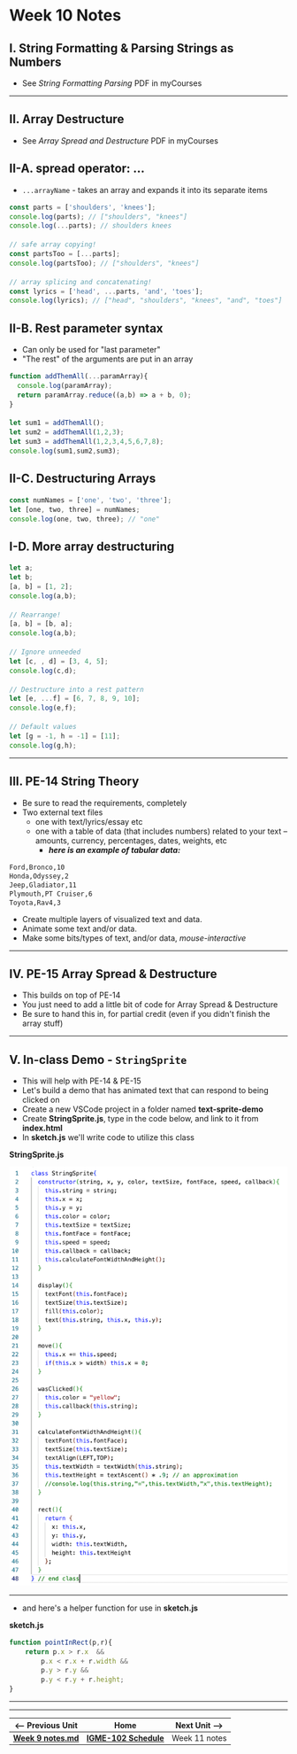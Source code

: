 # Week 10 Notes

## I. String Formatting & Parsing Strings as Numbers
- See *String Formatting Parsing* PDF in myCourses

<hr>

## II. Array Destructure
- See *Array Spread and Destructure* PDF in myCourses

## II-A. spread operator: ...
- `...arrayName` - takes an array and expands it into its separate items

```js
const parts = ['shoulders', 'knees']; 
console.log(parts); // ["shoulders", "knees"] 
console.log(...parts); // shoulders knees 

// safe array copying!
const partsToo = [...parts];
console.log(partsToo); // ["shoulders", "knees"]

// array splicing and concatenating!
const lyrics = ['head', ...parts, 'and', 'toes'];
console.log(lyrics); // ["head", "shoulders", "knees", "and", "toes"]
```

## II-B. Rest parameter syntax
- Can only be used for "last parameter"
- "The rest" of the arguments are put in an array

```js
function addThemAll(...paramArray){
  console.log(paramArray);
  return paramArray.reduce((a,b) => a + b, 0);
}

let sum1 = addThemAll();
let sum2 = addThemAll(1,2,3);
let sum3 = addThemAll(1,2,3,4,5,6,7,8);
console.log(sum1,sum2,sum3);
```

## II-C. Destructuring Arrays

```js
const numNames = ['one', 'two', 'three'];
let [one, two, three] = numNames; 
console.log(one, two, three); // "one"
```

## I-D. More array destructuring

```js
let a;
let b;
[a, b] = [1, 2];
console.log(a,b);

// Rearrange!
[a, b] = [b, a];
console.log(a,b);

// Ignore unneeded
let [c, , d] = [3, 4, 5];
console.log(c,d);

// Destructure into a rest pattern
let [e, ...f] = [6, 7, 8, 9, 10];
console.log(e,f);

// Default values
let [g = -1, h = -1] = [11];
console.log(g,h);
```

<hr>

## III. PE-14 String Theory
- Be sure to read the requirements, completely
- Two external text files
  - one with text/lyrics/essay etc
  - one with a table of data (that includes numbers) related to your text – amounts, currency, percentages, dates, weights, etc
    - ***here is an example of tabular data:***

```
Ford,Bronco,10
Honda,Odyssey,2
Jeep,Gladiator,11
Plymouth,PT Cruiser,6
Toyota,Rav4,3
```

- Create multiple layers of visualized text and data.
- Animate some text and/or data.
- Make some bits/types of text, and/or data, *mouse-interactive*

<hr>

## IV. PE-15 Array Spread & Destructure
- This builds on top of PE-14 
- You just need to add a little bit of code for Array Spread & Destructure
- Be sure to hand this in, for partial credit (even if you didn't finish the array stuff)

<hr>

## V. In-class Demo - `StringSprite`
- This will help with PE-14 & PE-15
- Let's build a demo that has animated text that can respond to being clicked on
- Create a new VSCode project in a folder named **text-sprite-demo**
- Create **StringSprite.js**, type in the code below, and link to it from **index.html**
- In **sketch.js** we'll write code to utilize this class

**StringSprite.js**

![screenshot](./_images/stringsprite.png)

<hr>

 - and here's a helper function for use in **sketch.js**

**sketch.js**

```js
function pointInRect(p,r){
	return p.x > r.x  && 
		p.x < r.x + r.width &&
		p.y > r.y && 
		p.y < r.y + r.height;
}
```

<hr><hr>

| <-- Previous Unit | Home | Next Unit -->
| --- | --- | --- 
| [**Week 9 notes.md**](09.md)     |  [**IGME-102 Schedule**](../schedule.md) | Week 11 notes
